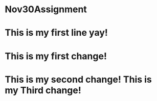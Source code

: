 # Nov30Assignment
# This is my first line yay! 
# This is my first change!
# This is my second change! This is my Third change!